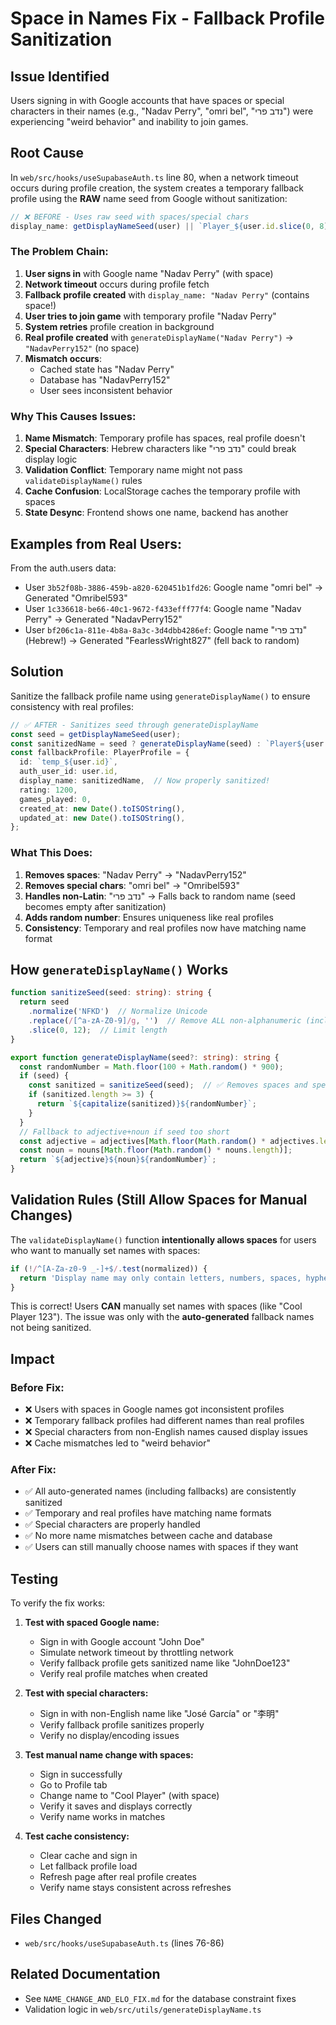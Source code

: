 # Space in Names Fix - Fallback Profile Sanitization

## Issue Identified

Users signing in with Google accounts that have spaces or special characters in their names (e.g., "Nadav Perry", "omri bel", "נדב פרי") were experiencing "weird behavior" and inability to join games.

## Root Cause

In `web/src/hooks/useSupabaseAuth.ts` line 80, when a network timeout occurs during profile creation, the system creates a temporary fallback profile using the **RAW** name seed from Google without sanitization:

```typescript
// ❌ BEFORE - Uses raw seed with spaces/special chars
display_name: getDisplayNameSeed(user) || `Player_${user.id.slice(0, 8)}`,
```

### The Problem Chain:

1. **User signs in** with Google name "Nadav Perry" (with space)
2. **Network timeout** occurs during profile fetch
3. **Fallback profile created** with `display_name: "Nadav Perry"` (contains space!)
4. **User tries to join game** with temporary profile "Nadav Perry"
5. **System retries** profile creation in background
6. **Real profile created** with `generateDisplayName("Nadav Perry")` → `"NadavPerry152"` (no space)
7. **Mismatch occurs**: 
   - Cached state has "Nadav Perry"
   - Database has "NadavPerry152"
   - User sees inconsistent behavior

### Why This Causes Issues:

1. **Name Mismatch**: Temporary profile has spaces, real profile doesn't
2. **Special Characters**: Hebrew characters like "נדב פרי" could break display logic
3. **Validation Conflict**: Temporary name might not pass `validateDisplayName()` rules
4. **Cache Confusion**: LocalStorage caches the temporary profile with spaces
5. **State Desync**: Frontend shows one name, backend has another

## Examples from Real Users:

From the auth.users data:
- User `3b52f08b-3886-459b-a820-620451b1fd26`: Google name "omri bel" → Generated "Omribel593"
- User `1c336618-be66-40c1-9672-f433efff77f4`: Google name "Nadav Perry" → Generated "NadavPerry152"  
- User `bf206c1a-811e-4b8a-8a3c-3d4dbb4286ef`: Google name "נדב פרי" (Hebrew!) → Generated "FearlessWright827" (fell back to random)

## Solution

Sanitize the fallback profile name using `generateDisplayName()` to ensure consistency with real profiles:

```typescript
// ✅ AFTER - Sanitizes seed through generateDisplayName
const seed = getDisplayNameSeed(user);
const sanitizedName = seed ? generateDisplayName(seed) : `Player${user.id.slice(0, 8)}`;
const fallbackProfile: PlayerProfile = {
  id: `temp_${user.id}`,
  auth_user_id: user.id,
  display_name: sanitizedName,  // Now properly sanitized!
  rating: 1200,
  games_played: 0,
  created_at: new Date().toISOString(),
  updated_at: new Date().toISOString(),
};
```

### What This Does:

1. **Removes spaces**: "Nadav Perry" → "NadavPerry152"
2. **Removes special chars**: "omri bel" → "Omribel593"
3. **Handles non-Latin**: "נדב פרי" → Falls back to random name (seed becomes empty after sanitization)
4. **Adds random number**: Ensures uniqueness like real profiles
5. **Consistency**: Temporary and real profiles now have matching name format

## How `generateDisplayName()` Works

```typescript
function sanitizeSeed(seed: string): string {
  return seed
    .normalize('NFKD')  // Normalize Unicode
    .replace(/[^a-zA-Z0-9]/g, '')  // Remove ALL non-alphanumeric (including spaces!)
    .slice(0, 12);  // Limit length
}

export function generateDisplayName(seed?: string): string {
  const randomNumber = Math.floor(100 + Math.random() * 900);
  if (seed) {
    const sanitized = sanitizeSeed(seed);  // ✅ Removes spaces and special chars
    if (sanitized.length >= 3) {
      return `${capitalize(sanitized)}${randomNumber}`;
    }
  }
  // Fallback to adjective+noun if seed too short
  const adjective = adjectives[Math.floor(Math.random() * adjectives.length)];
  const noun = nouns[Math.floor(Math.random() * nouns.length)];
  return `${adjective}${noun}${randomNumber}`;
}
```

## Validation Rules (Still Allow Spaces for Manual Changes)

The `validateDisplayName()` function **intentionally allows spaces** for users who want to manually set names with spaces:

```typescript
if (!/^[A-Za-z0-9 _-]+$/.test(normalized)) {
  return 'Display name may only contain letters, numbers, spaces, hyphens, and underscores.';
}
```

This is correct! Users **CAN** manually set names with spaces (like "Cool Player 123"). The issue was only with the **auto-generated** fallback names not being sanitized.

## Impact

### Before Fix:
- ❌ Users with spaces in Google names got inconsistent profiles
- ❌ Temporary fallback profiles had different names than real profiles
- ❌ Special characters from non-English names caused display issues
- ❌ Cache mismatches led to "weird behavior"

### After Fix:
- ✅ All auto-generated names (including fallbacks) are consistently sanitized
- ✅ Temporary and real profiles have matching name formats
- ✅ Special characters are properly handled
- ✅ No more name mismatches between cache and database
- ✅ Users can still manually choose names with spaces if they want

## Testing

To verify the fix works:

1. **Test with spaced Google name:**
   - Sign in with Google account "John Doe"
   - Simulate network timeout by throttling network
   - Verify fallback profile gets sanitized name like "JohnDoe123"
   - Verify real profile matches when created

2. **Test with special characters:**
   - Sign in with non-English name like "José García" or "李明"
   - Verify fallback profile sanitizes properly
   - Verify no display/encoding issues

3. **Test manual name change with spaces:**
   - Sign in successfully
   - Go to Profile tab
   - Change name to "Cool Player" (with space)
   - Verify it saves and displays correctly
   - Verify name works in matches

4. **Test cache consistency:**
   - Clear cache and sign in
   - Let fallback profile load
   - Refresh page after real profile creates
   - Verify name stays consistent across refreshes

## Files Changed

- `web/src/hooks/useSupabaseAuth.ts` (lines 76-86)

## Related Documentation

- See `NAME_CHANGE_AND_ELO_FIX.md` for the database constraint fixes
- Validation logic in `web/src/utils/generateDisplayName.ts`

